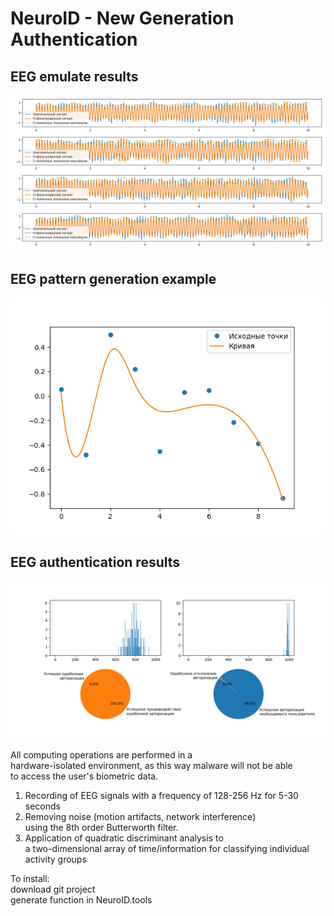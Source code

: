 
# NeuroID - New Generation Authentication

## EEG emulate results
![EEG emulate results](https://raw.githubusercontent.com/Qanty228/NeuroID/refs/heads/images/default.png)

## EEG pattern generation example
![EEG pattern generation example](https://github.com/Qanty228/NeuroID/blob/images/example.png?raw=true)

## EEG authentication results
![EEG authentication results](https://github.com/Qanty228/NeuroID/blob/images/result_19.png?raw=true)

All computing operations are performed in a\
hardware-isolated environment, as this way malware will not be able\
to access the user's biometric data. 

1. Recording of EEG signals with a frequency of 128-256 Hz for 5-30 seconds
2. Removing noise (motion artifacts, network interference)\
using the 8th order Butterworth filter. 
3. Application of quadratic discriminant analysis to \
a two-dimensional array of time/information for classifying individual\
activity groups

To install:\
download git project\
generate function in NeuroID.tools
